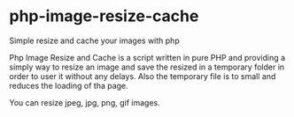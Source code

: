 # php-image-resize-cache
Simple resize and cache your images with php 

Php Image Resize and Cache is a script written in pure PHP and providing a simply way to resize an image and save the resized in a temporary folder in order to user it without any delays. Also the temporary file is to small and reduces the loading of tha page.

You can resize jpeg, jpg, png, gif images.